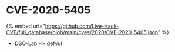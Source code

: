 # CVE-2020-5405
{% embed url="https://github.com/Live-Hack-CVE/full_database/blob/main/cves/2020/CVE-2020-5405.json" %}

* DSO-Lab ~> [defvul](https://www.alice-snow.ru/2020/database/cve-2020-5405/defvul-dso-lab)